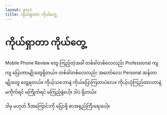 ```yaml
---
layout: post
title: ကိုယ်ရှာတာ ကိုယ်တွေ့
---
```

# ကိုယ်ရှာတာ ကိုယ်တွေ့



Mobile Phone Review တွေ ကြည့်တဲ့အခါ တစ်ခါတစ်လေလည်း Professional ကျကျ ပြောတာမျိုးတွေရှိတယ်။ တစ်ခါတစ်လေလည်း အတော်လေး Personal ဆန်တာမျိုးတွေ တွေ့ရတယ်။
ကိုယ့်သဘောနဲ့ ကိုယ်ပြောကြတာပဲလေ။ ကိုယ့်ယုံကြည်ထားတာနဲ့ မကိုက်ရင် မကြိုက်ရင် မကြည့်နဲ့ပေါ့။ ဒါပဲ ရှိတယ်။

ဒါမှ မဟုတ် ဒီအကြောင်းကို ပြောဖို့ စာအရှည်ကြီးရေးပေါ့။
